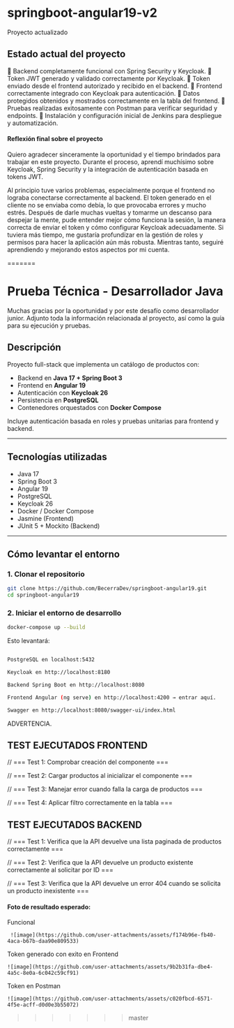 
# springboot-angular19-v2
Proyecto actualizado

## Estado actual del proyecto

🔵 Backend completamente funcional con Spring Security y Keycloak.
🔵 Token JWT generado y validado correctamente por Keycloak.
🔵 Token enviado desde el frontend autorizado y recibido en el backend.
🔵 Frontend correctamente integrado con Keycloak para autenticación.
🔵 Datos protegidos obtenidos y mostrados correctamente en la tabla del frontend.
🔵 Pruebas realizadas exitosamente con Postman para verificar seguridad y endpoints.
🔵 Instalación y configuración inicial de Jenkins para despliegue y automatización.

  
#### Reflexión final sobre el proyecto ####

Quiero agradecer sinceramente la oportunidad y el tiempo brindados para trabajar en este proyecto. Durante el proceso, aprendí muchísimo sobre Keycloak, Spring Security y la integración de autenticación basada en tokens JWT.

Al principio tuve varios problemas, especialmente porque el frontend no lograba conectarse correctamente al backend. El token generado en el cliente no se enviaba como debía, lo que provocaba errores y mucho estrés. Después de darle muchas vueltas y tomarme un descanso para despejar la mente, pude entender mejor cómo funciona la sesión, la manera correcta de enviar el token y cómo configurar Keycloak adecuadamente. Si tuviera más tiempo, me gustaría profundizar en la gestión de roles y permisos para hacer la aplicación aún más robusta. Mientras tanto, seguiré aprendiendo y mejorando estos aspectos por mi cuenta.



=======
# Prueba Técnica - Desarrollador Java

Muchas gracias por la oportunidad y por este desafío como desarrollador junior. Adjunto toda la información relacionada al proyecto, así como la guía para su ejecución y pruebas.

## Descripción

Proyecto full-stack que implementa un catálogo de productos con:

- Backend en **Java 17 + Spring Boot 3**  
- Frontend en **Angular 19**  
- Autenticación con **Keycloak 26**  
- Persistencia en **PostgreSQL**  
- Contenedores orquestados con **Docker Compose**  

Incluye autenticación basada en roles y pruebas unitarias para frontend y backend.

---

## Tecnologías utilizadas

- Java 17  
- Spring Boot 3  
- Angular 19  
- PostgreSQL  
- Keycloak 26  
- Docker / Docker Compose  
- Jasmine (Frontend)  
- JUnit 5 + Mockito (Backend)  

---

## Cómo levantar el entorno

### 1. Clonar el repositorio

```bash
git clone https://github.com/BecerraDev/springboot-angular19.git
cd springboot-angular19
```

### 2. Iniciar el entorno de desarrollo
```bash
docker-compose up --build
```
Esto levantará: 

```bash

PostgreSQL en localhost:5432

Keycloak en http://localhost:8180

Backend Spring Boot en http://localhost:8080

Frontend Angular (ng serve) en http://localhost:4200 → entrar aquí.

Swagger en http://localhost:8080/swagger-ui/index.html

```

ADVERTENCIA.



## TEST EJECUTADOS FRONTEND

  // === Test 1: Comprobar creación del componente ===

  // === Test 2: Cargar productos al inicializar el componente ===

  // === Test 3: Manejar error cuando falla la carga de productos ===

  // === Test 4: Aplicar filtro correctamente en la tabla ===

## TEST EJECUTADOS BACKEND

  // === Test 1:  Verifica que la API devuelve una lista paginada de productos correctamente === 

  // === Test 2: Verifica que la API devuelve un producto existente correctamente al solicitar por ID ===

  // === Test 3: Verifica que la API devuelve un error 404 cuando se solicita un producto inexistente ===


  #### Foto de resultado esperado: ####

  Funcional
  
     ![image](https://github.com/user-attachments/assets/f174b96e-fb40-4aca-b67b-daa90e809533)

  Token generado con exito en Frontend

    ![image](https://github.com/user-attachments/assets/9b2b31fa-dbe4-4a5c-8e0a-6c042c59cf91)

  Token en Postman 

    ![image](https://github.com/user-attachments/assets/c020fbcd-6571-4f5e-acff-d0d0e3b55072)








>>>>>>> master
